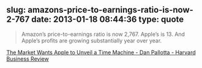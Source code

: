 slug: amazons-price-to-earnings-ratio-is-now-2-767
date: 2013-01-18 08:44:36
type: quote
---

> Amazon’s price-to-earnings ratio is now 2,767. Apple’s is 13. And Apple’s profits are growing substantially year over year.

[The Market Wants Apple to Unveil a Time Machine - Dan Pallotta - Harvard Business Review](http://blogs.hbr.org/pallotta/2013/01/the-market-wants-apple-to-unve.html)
